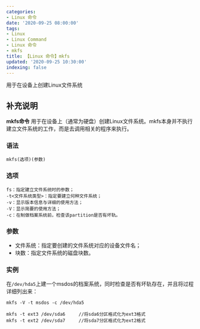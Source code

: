 ```yaml
---
categories:
- Linux 命令
date: '2020-09-25 08:00:00'
tags:
- Linux
- Linux Command
- Linux 命令
- mkfs
title: 【Linux 命令】mkfs
updated: '2020-09-25 10:30:00'
indexing: false
---
```


用于在设备上创建Linux文件系统

## 补充说明

**mkfs命令** 用于在设备上（通常为硬盘）创建Linux文件系统。mkfs本身并不执行建立文件系统的工作，而是去调用相关的程序来执行。

###  语法

```shell
mkfs(选项)(参数)
```

###  选项

```shell
fs：指定建立文件系统时的参数；
-t<文件系统类型>：指定要建立何种文件系统；
-v：显示版本信息与详细的使用方法；
-V：显示简要的使用方法；
-c：在制做档案系统前，检查该partition是否有坏轨。
```

###  参数

*   文件系统：指定要创建的文件系统对应的设备文件名；
*   块数：指定文件系统的磁盘块数。

###  实例

在`/dev/hda5`上建一个msdos的档案系统，同时检查是否有坏轨存在，并且将过程详细列出来：

```shell
mkfs -V -t msdos -c /dev/hda5

mkfs -t ext3 /dev/sda6     //将sda6分区格式化为ext3格式
mkfs -t ext2 /dev/sda7     //将sda7分区格式化为ext2格式
```


<!-- Linux命令行搜索引擎：https://jaywcjlove.github.io/linux-command/ -->
